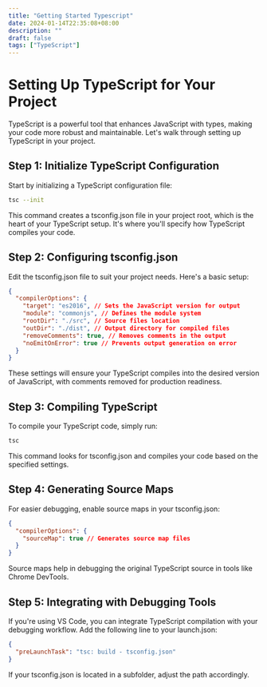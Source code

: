 ```yaml
---
title: "Getting Started Typescript"
date: 2024-01-14T22:35:08+08:00
description: ""
draft: false 
tags: ["TypeScript"]
---
```


# Setting Up TypeScript for Your Project

TypeScript is a powerful tool that enhances JavaScript with types, making your code more robust and maintainable. Let's walk through setting up TypeScript in your project.

## Step 1: Initialize TypeScript Configuration

Start by initializing a TypeScript configuration file:

```bash
tsc --init
```

This command creates a tsconfig.json file in your project root, which is the heart of your TypeScript setup. It's where you'll specify how TypeScript compiles your code.

## Step 2: Configuring tsconfig.json

Edit the tsconfig.json file to suit your project needs. Here's a basic setup:

```json
{
  "compilerOptions": {
    "target": "es2016", // Sets the JavaScript version for output
    "module": "commonjs", // Defines the module system
    "rootDir": "./src", // Source files location
    "outDir": "./dist", // Output directory for compiled files
    "removeComments": true, // Removes comments in the output
    "noEmitOnError": true // Prevents output generation on error
  }
}
```

These settings will ensure your TypeScript compiles into the desired version of JavaScript, with comments removed for production readiness.

## Step 3: Compiling TypeScript

To compile your TypeScript code, simply run:

```bash
tsc
```

This command looks for tsconfig.json and compiles your code based on the specified settings.

## Step 4: Generating Source Maps

For easier debugging, enable source maps in your tsconfig.json:

```json
{
  "compilerOptions": {
    "sourceMap": true // Generates source map files
  }
}
```

Source maps help in debugging the original TypeScript source in tools like Chrome DevTools.

## Step 5: Integrating with Debugging Tools

If you're using VS Code, you can integrate TypeScript compilation with your debugging workflow. Add the following line to your launch.json:

```json
{
  "preLaunchTask": "tsc: build - tsconfig.json"
}
```

If your tsconfig.json is located in a subfolder, adjust the path accordingly.
